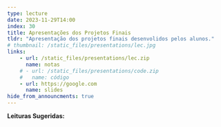 ```yaml
---
type: lecture
date: 2023-11-29T14:00
index: 30
title: Apresentações dos Projetos Finais
tldr: "Apresentação dos projetos finais desenvolidos pelos alunos."
# thumbnail: /static_files/presentations/lec.jpg
links: 
    - url: /static_files/presentations/lec.zip
      name: notas
    # - url: /static_files/presentations/code.zip
    #   name: código
    - url: https://google.com
      name: slides
hide_from_announcments: true
---
```

**Leituras Sugeridas:**

